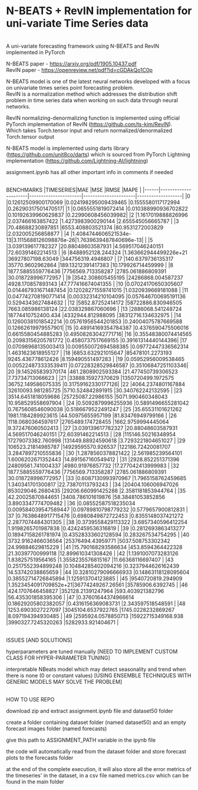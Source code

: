 # N-BEATS + RevIN implementation for uni-variate Time Series data

<br>A uni-variate forecasting framework using N-BEATS and RevIN implemented in PyTorch

N-BEATS paper - https://arxiv.org/pdf/1905.10437.pdf
<br>RevIN paper - https://openreview.net/pdf?id=cGDAkQo1C0p


N-BEATS model is one of the latest neural networks developed with a focus on univariate times series point forecasting problem.<br>
RevIN is a normalization method which addresses the distribution shift problem in time series data when working on such data through neural networks.<br>

RevIN normalizing-denormalizing function is implemented using official PyTorch implementation of RevIN (https://github.com/ts-kim/RevIN). <br>
Which takes Torch.tensor input and return normalized/denormalized Torch.tensor output

N-BEATS model is implemented using darts library (https://github.com/unit8co/darts) which is sourced from PyTorch Lightning implementation (https://github.com/Lightning-AI/lightning)

assignment.ipynb has all other important info in comments if needed

<br>BENCHMARKS
|TIMESERIES|MAE                   |MSE                   |RMSE                  |MAPE               |
|------|----------------------|----------------------|----------------------|-------------------|
|0     |0.12612509900170069   |0.024198295009439465  |0.1555580117172994    |0.26290317501470517|
|1     |0.0655551819072414    |0.010388990936702822  |0.10192639960629837   |0.22990608456039982|
|2     |1.1617019888826996    |2.037466163857422     |1.4273983900290144    |2.655545056665787  |
|3     |70.48688230897851     |6553.408803521374     |80.9531272003829      |2.032005256858877  |
|4     |1.4084744606521534e-13|3.1115688126098876e-26|1.7639639487840696e-13|                   |
|5     |3.039139617782327     |20.88048603587931     |4.569517046240151     |72.60391462214513  |
|6     |8488952128.244324     |1.363662944499226e+21 |36927807198.63049     |344756319.4946807  |
|7     |140.6379736135317     |35770.9602962864      |189.13212391417383    |10.179926714459999 |
|8     |1877.5885559776436    |7756569.713358287     |2785.061886809391     |30.018728996772957 |
|9     |3542.308605455195     |24286868.004587237    |4928.170857893143     |47.777416674041355 |
|10    |0.07024170650305607   |0.014467931671487454  |0.12028271559741015   |1.0320939669181088 |
|11    |0.047742708190771414  |0.00332314210104095   |0.057646700695191136  |0.5294343627484632 |
|12    |5852.87252414172      |58722886.830946505    |7663.085986138124     |22.038329867060696 |
|13    |2886068.541248724     |18774410752400.434    |4332944.812988095     |38312716.134632975 |
|14    |0.12600381018542214   |0.05761956544201853   |0.24004075787669588   |0.12662619979557901|
|15    |0.48914169354784387   |0.4376590475506016    |0.6615580454885283    |0.49508263042771716|
|16    |0.35548380074414565   |0.20983156205781772   |0.4580737517669155    |0.39161314440144396|
|17    |0.07098968135003413   |0.009550072694588385  |0.09772447336562314   |1.4631623618955127 |
|18    |6853.632921015647     |85478101.2273193      |9245.436778612426     |8.159490551497283  |
|19    |0.05952956009538465   |0.005224873333539411  |0.07228328529846587   |0.35106847251103346|
|20    |9.145265839370174     |461.2808902593384     |21.477450739306523    |7.73734713066623   |
|21    |33888.15927370629     |1350720499.1972575    |36752.149586075335    |0.31759162330177126|
|22    |4064.2374801167884    |32610093.981285725    |5710.524842891915     |30.340762242132595 |
|23    |3514.6451818059686    |25725087.22986155     |5071.990460348043     |10.958529558697904 |
|24    |0.5092879996255936    |0.5891496655281042    |0.7675608546090038    |0.5186679522491247 |
|25    |35.65531101621262     |1981.1184289923615    |44.50975655957199     |81.83476949799166  |
|26    |1118.0680364597617    |2765489.174728455     |1662.9759994445064    |9.372476060502413  |
|27    |3.039139617782327     |20.88048603587931     |4.569517046240151     |72.60391462214513  |
|28    |115146.50216348954    |17279073382.760998    |131449.88924590618    |3.7293221804651027 |
|29    |106523.21814985787    |14929595570.926537    |122186.72420081707    |3.2847897210555836 |
|30    |1.2878560378821422    |2.561985239564101     |1.6006202671352443    |14.891567160549412 |
|31    |2928.852251371396     |24809561.741004337    |4980.91976857732      |17.277042413999983 |
|32    |1877.5885559776436    |7756569.713358287     |2785.061886809391     |30.018728996772957 |
|33    |0.6087130993970967    |1.7965158762459685    |1.340341701300817     |22.73870113793243  |
|34    |20404.106006947026    |853029046.2680435     |29206.660991425288    |2.3581181853944764 |
|35    |42.20025870844651     |3408.786101619876     |58.38481053852856     |3.8903347774709482 |
|36    |0.08552587518235034   |0.009584039547589447  |0.09789810798779232   |0.5779657900812831 |
|37    |0.7638648917715476    |0.6980849872722453    |0.8355148037421272    |2.2877074484301305 |
|38    |0.3739558429113322    |3.6857340596412254    |1.9198265701987838    |0.4242459536316819 |
|39    |0.2812693863413277    |0.18947158261781974   |0.43528333602128594   |0.283267534754295  |
|40    |3732.9162466036564    |25376494.43959771     |5037.508753302342     |24.99884629815229  |
|41    |15.790168293586634    |453.8594364422328     |21.30397700999118     |12.899610341308426 |
|42    |1.1391007073283126    |1.838257519564165     |1.3558235576815167    |11.66368116697407  |
|43    |0.2517552394899248    |0.10484285402094216   |0.3237944626162439    |14.53742038865659  |
|44    |0.32810279096666933   |0.14863118128095604   |0.38552714726845894   |1.125913704123885  |
|45    |9540720819.294909     |1.3523454091709852e+21|36774249267.26561     |35785906.6392745   |
|46    |424.1707646458827     |352128.21391247964    |593.403921382796      |56.435301858395306 |
|47    |0.37601644374966614   |0.18629205802382057   |0.4316156369083731    |2.343597518548591  |
|48    |1253.6903027227097    |3045104.6537922765    |1745.0228232869267    |8.097194394930485  |
|49    |2595924.0578850713    |15922715349168.938    |3990327.7245320263    |5282933.921404671  |

<br>ISSUES [AND SOLUTIONS]

hyperparameters are tuned manually [NEED TO IMPLEMENT CUSTOM CLASS FOR HYPER-PARAMETER TUNING]

interpretable NBeats model which may detect seasonality and trend when there is none (0 or constant values) [USING ENSEMBLE TECHNIQUES WITH GENERIC MODELS MAY SOLVE THE PROBLEM]

<br>HOW TO USE REPO

download zip and extract assignment.ipynb file and dataset50 folder

create a folder containing dataset folder (named dataset50) and an empty forecast images folder (named forecasts)

give this path to ASSIGNMENT_PATH variable in the ipynb file

the code will automatically read from the dataset folder and store forecast plots to the forecasts folder

at the end of the complete execution, it will also store all the error metrics of the timeseries' in the dataset, in a csv file named metrics.csv which can be found in the main folder
